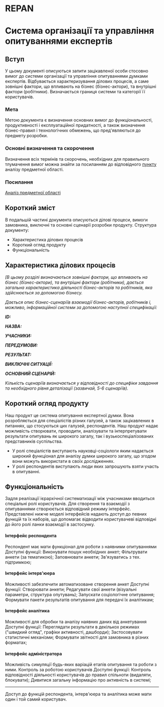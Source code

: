 # REPAN
# Система організації та управління опитуваннями експертів

## Вступ
У цьому документі описуються запити зацікавленої особи стосовно вимог до системи організації та управління опитуваннями думками експертів. Відбувається характеризування ділових процесів, а саме зовнішні фактори, що впливають на бізнес (бізнес-актори), та внутрішні фактори (робітники). Визначається границя системи та категорії її користувачів.

### Мета 
Метою документа є визначення основних вимог до функціональності, продуктивності і експлуатаційної придатності, а також визначення бізнес-правил і технологічних обмежень, що пред'являються до предмету розробки.


### Основні визначення та скорочення
Визначення всіх термінів та скорочень, необхідних для правильного тлумачення вимог можна знайти за посиланням до відповідного [пункту](https://github.com/KepAlex-404/ODB-Project-IV-91-t1/blob/BRCH-1/docs/requirements/state-of-the-art.md#%D0%BE%D1%81%D0%BD%D0%BE%D0%B2%D0%BD%D1%96-%D0%B2%D0%B8%D0%B7%D0%BD%D0%B0%D1%87%D0%B5%D0%BD%D0%BD%D1%8F) аналізу предметної області.


### Посилання
[Аналіз предметної області](https://github.com/KepAlex-404/ODB-Project-IV-91-t1/blob/BRCH-1/docs/requirements/state-of-the-art.md)


## Короткий зміст
В подальшій частині документа описуються ділові процеси, вимоги замовника, виключні та основні сценарії розробки продукту. 
Структура документу:
+ Характеристика ділових процесів
+ Короткий огляд продукту
+ Функціональність

## Характеристика ділових процесів

*[В цьому розділі визначаються зовнішні фактори, що впливають на бізнес (бізнес-актори), 
та внутрішні фактори (робітники), дається загальна характеристика діяльності бізнес-акторів 
та робітників, яка здійснюється за допомогою бізнесу.*

*Дається опис бізнес-сценаріїв взаємодії бізнес-акторів, робітників і, можливо, інформаційної системи за допомогою наступної
специфікації:*

   
***ID:***
    
***НАЗВА:***
    
***УЧАСНИКИ:***

***ПЕРЕДУМОВИ:***

***РЕЗУЛЬТАТ:***

***ВИКЛЮЧНІ СИТУАЦІЇ:***

***ОСНОВНИЙ СЦЕНАРІЙ:***

*Кількість сценаріїв визначається у відповідності до специфіки завдання та необхідного 
рівня деталізації (зазвичай, 5-6 сценаріїв).*

## Короткий огляд продукту

Наш продукт це система опитування експертної думки. Вона розробляється для спеціалістів різних галузей, а також зацікавлених в питаннях, що стосуються цих галузей, респондентів. Наш продукт надає можливість створювати, проводити, аналізувати та інтерпретувати результати опитувань як широкого загалу, так і вузькоспеціалізованих представників суспільства. 
+ У ролі спеціалістів виступають науковці-соціологи яким надається широкий функціонал для аналізу думки широкого загалу, що згодом вони можуть використати в своїх дослідженнях.
+ У ролі респондентів виступають люди яких запрошують взяти участь в опитуванні.

## Функціональність
Задля реалізації ієрархічної систематизації між учасниками вводиться спеціальні ролі користувачів. Для створення та взаємодії з опитуваннями створюється відповідний режиму інтерфейс. Представлені нижче моделі інтерфейсів надають доступ до певних функцій та їх наборів, що допомагає відводити користувачеві відповідні до його ролі ланки взаємодії в застосунку.

#### Інтерфейс респондента
Респондент має мати функціонал для роботи з наявними опитуваннями
Доступні функції:
Виконувати пошук необхідних анкет;
Фільтрувати анкети (за тематикою);
Заповнювати анкети;
Зв'язуватись з тех. підтримкою;

#### Інтерфейс інтерв'юера
Можливості забезпечити автоматизоване створення анкет
Доступні функції:
Створювати анкети;
Редагувати свої анкети (візуальні параметри, структура опутувань);
Запускати соціологічне опитування;
Формувати пакети результатів опитування для передачі їх аналітикам;

#### Інтерфейс аналітика
Можливості для обробки та аналізу наявних даних від анкетування
Доступні функції:
Переглядати результати в декількох режимах ("швидкий огляд", графіки активності, дашборди);
Застосовувати статистичні механізми;
Формувати звітності для замовника в різних форматах;

#### Інтерфейс адміністратора
Можливість симуляції будь-яких варіацій етапів опитування та роботи з ними. Контроль за роботою користувачів
Доступні функції:
Контроль відповідності діяльності користувачів до правил спільноти (видаляти, блокувати);
Дивитися загальну інформацію про активність в системі;

<hr>
Доступ до функцій респондента, інтерв'юера та аналітика може мати один і той самий користувач.

